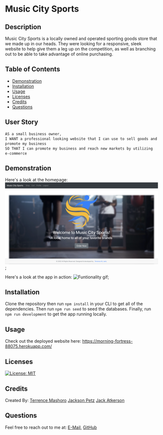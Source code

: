 # Music City Sports

## Description
Music City Sports is a locally owned and operated sporting goods store that we made up in our heads. They were looking for a responsive, sleek website to help give them a leg up on the competition, as well as branching out to be able to take advantage of online purchasing.

## Table of Contents
- [Demonstration](#demonstration)
- [Installation](#installation)
- [Usage](#usage)
- [Licenses](#licenses)
- [Credits](#credits)
- [Questions](#questions)

## User Story

```
AS a small business owner,
I WANT a professional looking website that I can use to sell goods and promote my business
SO THAT I can promote my business and reach new markets by utilizing e-commerce
```

## Demonstration
Here's a look at the homepage:
![Homepage Screenshot](./images/homepage-demo.png);

Here's a look at the app in action:
![Funtionality gif](./images/demo.gif);

## Installation
Clone the repository then run ``` npm install ``` in your CLI to get all of the dependencies. Then run ``` npm run seed ``` to seed the databases. Finally, run ``` npm run development ``` to get the app running locally.

## Usage
Check out the deployed website here:
https://morning-fortress-88075.herokuapp.com/ 

## Licenses
[![License: MIT](https://img.shields.io/badge/License-MIT-yellow.svg)](https://opensource.org/licenses/MIT)

## Credits
Created By:
[Terrence Mashoro](https://github.com/tmashoro)
[Jackson Petz](https://github.com/JacksonPetz)
[Jack Atkerson](https://github.com/JackAtkerson)

## Questions
Feel free to reach out to me at:
[E-Mail](mailto:jatkerson18@gmail.com),
[GitHub](https://github.com/JackAtkerson)